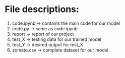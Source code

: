 
# File descriptions:
1. code.ipynb -> contains the main code for our model <br />
2. code.py -> same as code.ipynb <br />
3. report -> report of our project <br />
4. test_X -> testing data for our trained model <br />
5. test_Y -> desired output for test_X <br />
6. zomato.csv -> complete dataset for our model <br />
